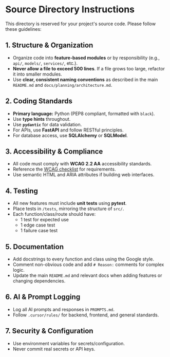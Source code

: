 # Source Directory Instructions

This directory is reserved for your project's source code. Please follow these guidelines:

## 1. Structure & Organization

- Organize code into **feature-based modules** or by responsibility (e.g., `api/`, `models/`, `services/`, etc.).
- **Never allow a file to exceed 500 lines**. If a file grows too large, refactor it into smaller modules.
- Use **clear, consistent naming conventions** as described in the main `README.md` and `docs/planning/architecture.md`.

## 2. Coding Standards

- **Primary language:** Python (PEP8 compliant, formatted with `black`).
- Use **type hints** throughout.
- Use **`pydantic`** for data validation.
- For APIs, use **FastAPI** and follow RESTful principles.
- For database access, use **SQLAlchemy** or **SQLModel**.

## 3. Accessibility & Compliance

- All code must comply with **WCAG 2.2 AA** accessibility standards.
- Reference the [WCAG checklist](../docs/accessibility/wcag-checklist.md) for requirements.
- Use semantic HTML and ARIA attributes if building web interfaces.

## 4. Testing

- All new features must include **unit tests** using **pytest**.
- Place tests in `/tests`, mirroring the structure of `src/`.
- Each function/class/route should have:
  - 1 test for expected use
  - 1 edge case test
  - 1 failure case test

## 5. Documentation

- Add docstrings to every function and class using the Google style.
- Comment non-obvious code and add `# Reason:` comments for complex logic.
- Update the main `README.md` and relevant docs when adding features or changing dependencies.

## 6. AI & Prompt Logging

- Log all AI prompts and responses in `PROMPTS.md`.
- Follow `.cursor/rules/` for backend, frontend, and general standards.

## 7. Security & Configuration

- Use environment variables for secrets/configuration.
- Never commit real secrets or API keys.

